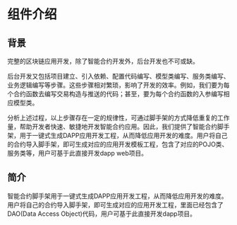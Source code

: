 # 组件介绍

## 背景
完整的区块链应用开发，除了智能合约开发外，后台开发也不可或缺。

后台开发又包括项目建立、引入依赖、配置代码编写、模型类编写、服务类编写、业务逻辑编写等步骤。这些步骤相对繁琐，影响了开发的效率。例如，我们要为每个合约函数去编写交易构造与推送的代码；甚至，要为每个合约函数的入参编写相应模型类。

分析上述过程，以上步骤存在一定的规律性，可通过脚手架的方式降低重复的工作量，帮助开发者快速、敏捷地开发智能合约应用。因此，我们提供了智能合约脚手架，用于一键式生成DAPP应用开发工程，从而降低应用开发的难度。用户将自己的合约导入脚手架，即可生成对应的应用开发模板工程，包含了对应的POJO类、服务类等，用户可基于此直接开发dapp web项目。

## 简介
智能合约脚手架用于一键式生成DAPP应用开发工程，从而降低应用开发的难度。用户将自己的合约导入脚手架，即可生成对应的应用开发工程，里面已经包含了DAO(Data Access Object)代码，用户可基于此直接开发dapp项目。

